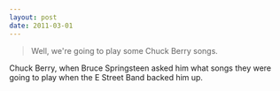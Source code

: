 ```yaml
---
layout: post
date: 2011-03-01
---
```


>Well, we're going to play some Chuck Berry songs.

Chuck Berry, when Bruce Springsteen asked him what songs they were going to play when the E Street Band backed him up. 
